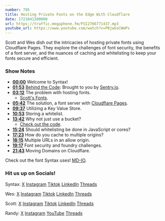 ```yaml
---
number: 795
title: Hosting Private Fonts on the Edge With Cloudflare
date: 1721041200000
url: https://traffic.megaphone.fm/FSI2766771437.mp3
youtube_url: https://www.youtube.com/watch?v=P0jwGsCWmPs
---
```


Scott and Wes dish out the intricacies of hosting private fonts using Cloudflare Pages. They explore the challenges of font security, the benefits of a font server, and the nuances of caching and whitelisting to keep your fonts secure and efficient.

### Show Notes

* **[00:00](#t=00:00)** Welcome to Syntax!
* **[01:53](#t=01:53)** [Behind the Code](https://sentry.io/resources/behind-the-code-a-discussion-with-backend-experts/): Brought to you by [Sentry.io](https://sentry.io/syntax).
* **[03:12](#t=03:12)** The problem with hosting fonts.
    * [Scott's Fonts](https://github.com/stolinski/scotts-fonts-worker-exploration).
* **[05:42](#t=05:42)** The solution, a font server with [Cloudflare Pages](https://pages.cloudflare.com/).
* **[09:37](#t=09:37)** Utilizing a Key Value Store.
* **[10:53](#t=10:53)** Storing a whitelist.
* **[13:42](#t=13:42)** Why not just use a bucket?
    * [Check out the code](https://github.com/stolinski/scotts-fonts/blob/main/src/routes/fonts/%5Bpath%5D/%2Bserver.ts).
* **[15:24](#t=15:24)** Should whitelisting be done in JavaScript or cores?
* **[17:23](#t=17:23)** How do you cache to multiple origins?
* **[18:15](#t=18:15)** Multiple URLs in an allow origin.
* **[19:17](#t=19:17)** Font security and foundry challenges.
* **[21:43](#t=21:43)** Moving Domains on Cloudflare.

Check out the font Syntax uses! [MD-IO](https://mass-driver.com/typefaces/md-io/).

### Hit us up on Socials!

Syntax: [X](https://twitter.com/syntaxfm) [Instagram](https://www.instagram.com/syntax_fm/) [Tiktok](https://www.tiktok.com/@syntaxfm) [LinkedIn](https://www.linkedin.com/company/96077407/admin/feed/posts/) [Threads](https://www.threads.net/@syntax_fm)

Wes: [X](https://twitter.com/wesbos) [Instagram](https://www.instagram.com/wesbos/) [Tiktok](https://www.tiktok.com/@wesbos) [LinkedIn](https://www.linkedin.com/in/wesbos/) [Threads](https://www.threads.net/@wesbos)

Scott: [X](https://twitter.com/stolinski) [Instagram](https://www.instagram.com/stolinski/) [Tiktok](https://www.tiktok.com/@stolinski) [LinkedIn](https://www.linkedin.com/in/stolinski/) [Threads](https://www.threads.net/@stolinski)

Randy: [X](https://twitter.com/randyrektor) [Instagram](https://www.instagram.com/randyrektor/) [YouTube](https://www.youtube.com/@randyrektor) [Threads](https://www.threads.net/@randyrektor)
